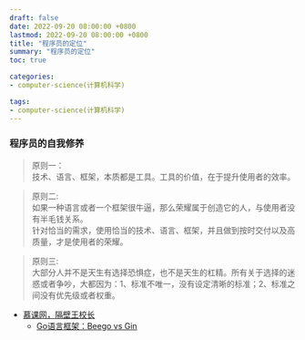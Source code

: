 ```yaml
---
draft: false
date: 2022-09-20 08:00:00 +0800
lastmod: 2022-09-20 08:00:00 +0800
title: "程序员的定位"
summary: "程序员的定位"
toc: true

categories:
- computer-science(计算机科学)

tags:
- computer-science(计算机科学)
---
```


### 程序员的自我修养

> 原则一：<br/>
> 技术、语言、框架，本质都是工具。工具的价值，在于提升使用者的效率。

> 原则二:<br/>
> 如果一种语言或者一个框架很牛逼，那么荣耀属于创造它的人，与使用者没有半毛钱关系。<br/>
> 针对恰当的需求，使用恰当的技术、语言、框架，并且做到按时交付以及高质量，才是使用者的荣耀。

> 原则三:<br/>
> 大部分人并不是天生有选择恐惧症，也不是天生的杠精。所有关于选择的迷惑或者争吵，大都因为：1、标准不唯一，没有设定清晰的标准；2、标准之间没有优先级或者权重。

- [慕课网，隔壁王校长](https://www.imooc.com/u/6901397/courses)
  - [Go语言框架：Beego vs Gin](https://www.imooc.com/learn/602)
